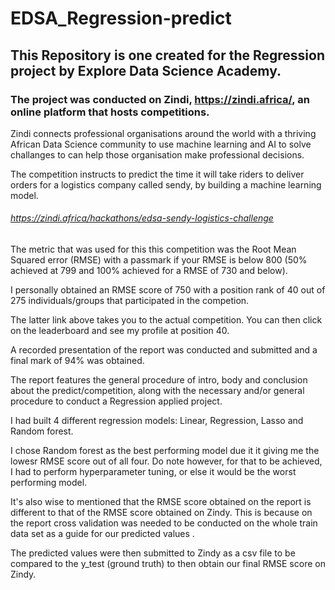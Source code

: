 # EDSA_Regression-predict

## This Repository is one created for the Regression project by Explore Data Science Academy.

### The project was conducted on Zindi, https://zindi.africa/, an online platform that hosts competitions. 

Zindi connects professional organisations around the world with a thriving African Data Science community to use machine learning and AI to solve challanges to can help those organisation make professional decisions.

The competition instructs to predict the time it will take riders to deliver orders for a logistics company called sendy, by building a machine learning model. 

###### https://zindi.africa/hackathons/edsa-sendy-logistics-challenge

The metric that was used for this this competition  was the Root Mean Squared error (RMSE) with a passmark if your RMSE is below 800 (50% achieved at 799 and 100% achieved for a RMSE of 730 and below). 

I personally obtained an RMSE score of 750 with a position rank of 40 out of 275 individuals/groups that participated in the competion.

The latter link above takes you to the actual competition. You can then click on the leaderboard and see my profile at position 40.

A recorded presentation of the report was conducted and submitted and a final mark of 94% was obtained.

The report features the general procedure of intro, body and conclusion about the predict/competition, along with the necessary and/or general procedure to conduct a Regression applied project. 

I had built 4 different regression models: Linear, Regression, Lasso and Random forest. 

I chose Random forest as the best performing model due it it giving me the lowesr RMSE score out of all four. Do note however, for that to be achieved, I had to perform hyperparameter tuning, or else it would be the worst performing model.

It's also wise to mentioned that the RMSE score obtained on the report is different to that of the RMSE score obtained on Zindy. This is because on the report cross validation was needed to be conducted on the whole train data set as a guide for our predicted values . 

The predicted values were then submitted to Zindy as a csv file to be compared to the y_test (ground truth) to then obtain our final RMSE score on Zindy.



